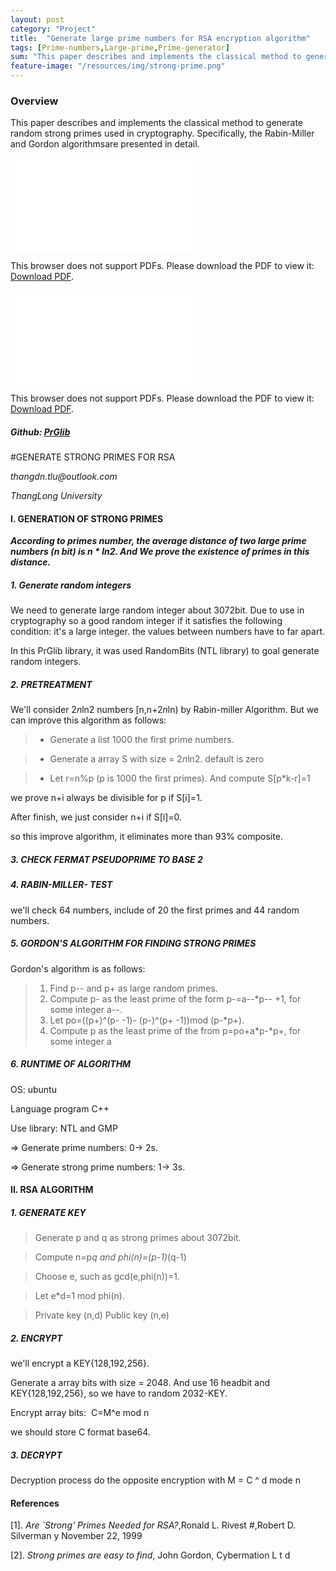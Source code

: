 ```yaml
---
layout: post
category: "Project"
title:  "Generate large prime numbers for RSA encryption algorithm"
tags: [Prime-numbers,Large-prime,Prime-generator]
sum: "This paper describes and implements the classical method to generate random strong primes used in cryptography. Specifically, the Rabin-Miller and Gordon algorithmsare presented in detail."
feature-image: "/resources/img/strong-prime.png"
---
```

### Overview

This paper describes and implements the classical method to generate random strong primes used in cryptography. Specifically, the Rabin-Miller and Gordon algorithmsare presented in detail.

<object data="/resources/prime.pdf" type="application/pdf" width="700px" height="700px">
    <embed src="/resources/prime.pdf">
        <p>This browser does not support PDFs. Please download the PDF to view it: <a href="/resources/prime.pdf">Download PDF</a>.</p>
    </embed>
</object>

<object data="/resources/primgen.pdf" type="application/pdf" width="700px" height="700px">
    <embed src="/resources/primgen.pdf">
        <p>This browser does not support PDFs. Please download the PDF to view it: <a href="/resources/primgen.pdf">Download PDF</a>.</p>
    </embed>
</object>

##### Github: [PrGlib](https://github.com/thangdnsf/PrGlib)

#GENERATE STRONG PRIMES FOR RSA 

_thangdn.tlu@outlook.com_

_ThangLong University_


#### I. GENERATION OF STRONG PRIMES

**_According to primes number, the average distance of two large prime numbers (n bit) is  n * ln2. And We prove the existence of primes in this distance._**

##### **1. Generate random integers**

We need to generate large random integer about 3072bit. Due to use in cryptography so a good random integer if it satisfies the following condition: it's a large integer. the values between numbers have to far apart.

In this PrGlib library, it was used RandomBits (NTL library) to goal generate random integers.

##### **2. PRETREATMENT**

We'll consider 2*n*ln2 numbers [n,n+2*n*ln) by Rabin-miller Algorithm. But we can improve this algorithm as follows:

>* Generate a list 1000 the first prime numbers.

>* Generate a array S with size = 2*n*ln2. default is zero

>* Let r=n%p (p is 1000 the first primes). And compute S[p*k-r]=1

we prove n+i always be divisible for p if S[i]=1.

After finish, we just consider n+i if S[i]=0.

so this improve algorithm, it eliminates more than 93% composite.

##### **3. CHECK FERMAT PSEUDOPRIME TO BASE 2**

##### **4. RABIN-MILLER- TEST**

we'll check 64 numbers, include of 20 the first primes and 44 random numbers.

##### **5. GORDON'S ALGORITHM FOR FINDING STRONG PRIMES**

Gordon's algorithm is as follows:

> 1. Find p-- and p+ as large random primes.
> 2. Compute p- as the least prime of the form p-=a--*p-- +1, for some integer a--.
> 3. Let po=((p+)^(p- -1)- (p-)^(p+ -1))mod (p-*p+).
> 4. Compute p as the least prime of the from p=po+a*p-*p+, for some integer a

##### **6. RUNTIME OF ALGORITHM**

OS: ubuntu

Language program C++

Use library: NTL and GMP

=> Generate prime numbers: 0→ 2s.

=> Generate strong prime numbers: 1→ 3s.

#### II. RSA ALGORITHM

##### **1. GENERATE KEY**

> Generate p and q as strong primes about 3072bit.

> Compute n=p*q and phi(n)=(p-1)*(q-1)

> Choose e, such as gcd(e,phi(n))=1.

> Let e*d=1 mod phi(n).

> Private key (n,d) Public key (n,e)

##### **2. ENCRYPT**

we'll encrypt a KEY{128,192,256}. 

Generate a array bits with size = 2048. And use 16 headbit and KEY{128,192,256}, so we have to random 2032-KEY.

Encrypt array bits:  C=M^e mod n

we should store C format base64.

##### **3. DECRYPT**

Decryption process do the opposite encryption with M = C ^ d mode n

#### References

[1]. _Are `Strong' Primes Needed for RSA?_,Ronald L. Rivest #,Robert D. Silverman y
November 22, 1999

[2]. _Strong primes are easy to find_, John Gordon, Cybermation L t d